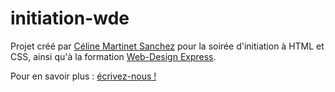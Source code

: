 initiation-wde
==============

Projet créé par [Céline Martinet Sanchez](http://www.c-m-s.co) pour la soirée d'initiation à HTML et CSS, ainsi qu'à la formation [Web-Design Express](http://www.web-design-express.org).

Pour en savoir plus : [écrivez-nous !](http://www.web-design-express.org/#les-contacts)